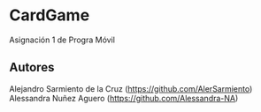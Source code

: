 # CardGame
Asignación 1 de Progra Móvil
## Autores
Alejandro Sarmiento de la Cruz (https://github.com/AlerSarmiento)
Alessandra Nuñez Aguero (https://github.com/Alessandra-NA)
